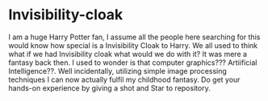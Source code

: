 # Invisibility-cloak
I am a huge Harry Potter fan, I assume all the people here searching for this would know how special is a Invisibility Cloak to Harry. We all used to think what if we had Invisibility cloak what would we do with it? It was mere a fantasy back then. I used to wonder is that computer graphics??? Artiificial Intelligence??. Well incidentally, utilizing simple image processing techniques I can now actually fulfil my childhood fantasy. 
Do get your hands-on experience by giving a shot and Star to repository.
